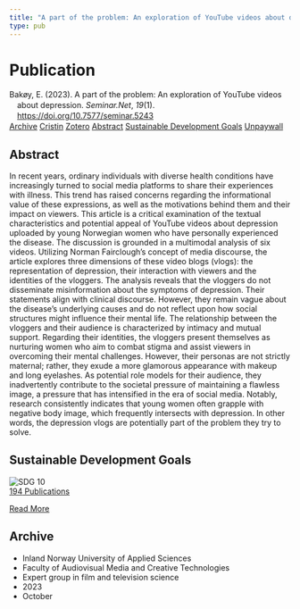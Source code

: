 ```yaml
---
title: "A part of the problem: An exploration of YouTube videos about depression"
type: pub
---
```

<h1>Publication</h1>
<article id="csl-bib-container-FMKDI6J7" class="csl-bib-container">
  <div class="csl-bib-body" style="line-height: 1.35; padding-left: 1em; text-indent:-1em;">
  <div class="csl-entry">Bak&#xF8;y, E. (2023). A part of the problem: An exploration of YouTube videos about depression. <i>Seminar.Net</i>, <i>19</i>(1). <a href="https://doi.org/10.7577/seminar.5243">https://doi.org/10.7577/seminar.5243</a></div>
</div>
  <div class="csl-bib-buttons">
    <a href="#taxonomy-article-FMKDI6J7" class="csl-bib-button">Archive</a>
    <a href="https://app.cristin.no/results/show.jsf?id=2187556" alt="Cristin URL" class="csl-bib-button">Cristin</a>
    <a href="http://zotero.org/groups/5022929/items/FMKDI6J7" alt="Zotero URL" class="csl-bib-button">Zotero</a>
    <a href="#abstract-article-FMKDI6J7" class="csl-bib-button">Abstract</a>
    <a href="#sdg-article-FMKDI6J7" class="csl-bib-button">Sustainable Development Goals</a>
    <a href="https://journals.oslomet.no/index.php/seminar/article/download/5243/4739" class="csl-bib-button">Unpaywall</a>
  </div>
  <div id="csl-bib-meta-container-FMKDI6J7"></div>
</article>
<div id="csl-bib-meta-FMKDI6J7" class="csl-bib-meta">
  <article id="abstract-article-FMKDI6J7" class="abstract-article">
    <h1>Abstract</h1>
    In recent years, ordinary individuals with diverse health conditions have increasingly turned to social media platforms to share their experiences with illness. This trend has raised concerns regarding the informational value of these expressions, as well as the motivations behind them and their impact on viewers. This article is a critical examination of the textual characteristics and potential appeal of YouTube videos about depression uploaded by young Norwegian women who have personally experienced the disease. The discussion is grounded in a multimodal analysis of six videos. Utilizing Norman Fairclough’s concept of media discourse, the article explores three dimensions of these video blogs (vlogs): the representation of depression, their interaction with viewers and the identities of the vloggers. The analysis reveals that the vloggers do not disseminate misinformation about the symptoms of depression. Their statements align with clinical discourse. However, they remain vague about the disease’s underlying causes and do not reflect upon how social structures might influence their mental life. The relationship between the vloggers and their audience is characterized by intimacy and mutual support. Regarding their identities, the vloggers present themselves as nurturing women who aim to combat stigma and assist viewers in overcoming their mental challenges. However, their personas are not strictly maternal; rather, they exude a more glamorous appearance with makeup and long eyelashes. As potential role models for their audience, they inadvertently contribute to the societal pressure of maintaining a flawless image, a pressure that has intensified in the era of social media. Notably, research consistently indicates that young women often grapple with negative body image, which frequently intersects with depression. In other words, the depression vlogs are potentially part of the problem they try to solve.
  </article>
  <article id="sdg-article-FMKDI6J7" class="sdg-article">
    <h1>Sustainable Development Goals</h1>
    <div class="sdg-container"><div id="sdg10" class="sdg">
<img src="{{< params subfolder >}}images/sdg/sdg10_en.png" class="image" alt="SDG 10">
<div class="sdg-overlay">
<a href="{{< params subfolder >}}en/archive/?sdg=10#archive" class="sdg-publication-count"><span>194</span> Publications</a>
<p><a href="https://sdgs.un.org/goals/goal10" class="sdg-read-more">Read More</a></p>
</div>
</div></div>
  </article>
  <article id="taxonomy-article-FMKDI6J7" class="taxonomy-article">
    <h1>Archive</h1>
    <ul>
      <li>Inland Norway University of Applied Sciences</li>
      <li>Faculty of Audiovisual Media and Creative Technologies</li>
      <li>Expert group in film and television science</li>
      <li>2023</li>
      <li>October</li>
    </ul>
  </article>
</div>
